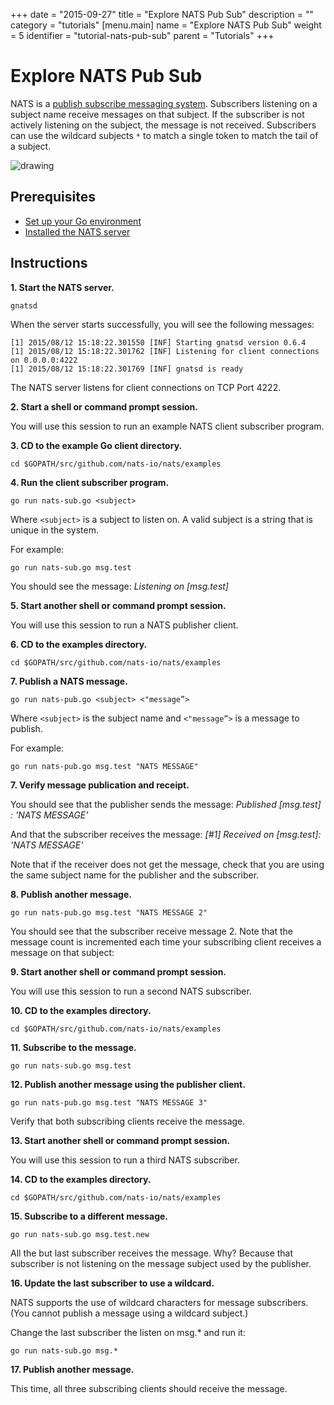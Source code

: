 +++
date = "2015-09-27"
title = "Explore NATS Pub Sub"
description = ""
category = "tutorials"
[menu.main]
  name = "Explore NATS Pub Sub"
  weight = 5
  identifier = "tutorial-nats-pub-sub"
  parent = "Tutorials"
+++

# Explore NATS Pub Sub

NATS is a [publish subscribe messaging system](/documentation/concepts/nats-pub-sub/). Subscribers listening on a subject name receive messages on that subject. If the subscriber is not actively listening on the subject, the message is not received. Subscribers can use the wildcard subjects `*` to match a single token to match the tail of a subject.

![drawing](/img/documentation/nats-pub-sub-eg.png)

## Prerequisites

- [Set up your Go environment](/documentation/tutorials/go-install/)
- [Installed the NATS server](/documentation/tutorials/gnatsd-install/)

## Instructions

**1. Start the NATS server.**

```
gnatsd
```

When the server starts successfully, you will see the following messages:

```
[1] 2015/08/12 15:18:22.301550 [INF] Starting gnatsd version 0.6.4
[1] 2015/08/12 15:18:22.301762 [INF] Listening for client connections on 0.0.0.0:4222
[1] 2015/08/12 15:18:22.301769 [INF] gnatsd is ready
```

The NATS server listens for client connections on TCP Port 4222.

**2. Start a shell or command prompt session.**

You will use this session to run an example NATS client subscriber program.

**3. CD to the example Go client directory.**

```
cd $GOPATH/src/github.com/nats-io/nats/examples
```

**4. Run the client subscriber program.**

```
go run nats-sub.go <subject>
```

Where `<subject>` is a subject to listen on. A valid subject is a string that is unique in the system.

For example:

```
go run nats-sub.go msg.test
```

You should see the message: *Listening on [msg.test]*

**5. Start another shell or command prompt session.**

You will use this session to run a NATS publisher client.

**6. CD to the examples directory.**

```
cd $GOPATH/src/github.com/nats-io/nats/examples
```

**7. Publish a NATS message.**

```
go run nats-pub.go <subject> <"message”>
```

Where `<subject>` is the subject name and `<"message”>` is a message to publish.

For example:

```
go run nats-pub.go msg.test "NATS MESSAGE"
```

**7. Verify message publication and receipt.**

You should see that the publisher sends the message: *Published [msg.test] : 'NATS MESSAGE'*

And that the subscriber receives the message: *[#1] Received on [msg.test]: 'NATS MESSAGE'*

Note that if the receiver does not get the message, check that you are using the same subject name for the publisher and the subscriber.

**8. Publish another message.**

```
go run nats-pub.go msg.test "NATS MESSAGE 2"
```

You should see that the subscriber receive message 2. Note that the message count is incremented each time your subscribing client receives a message on that subject:

**9. Start another shell or command prompt session.**

You will use this session to run a second NATS subscriber.

**10. CD to the examples directory.**

```
cd $GOPATH/src/github.com/nats-io/nats/examples
```

**11. Subscribe to the message.**

```
go run nats-sub.go msg.test
```

**12. Publish another message using the publisher client.**

```
go run nats-pub.go msg.test "NATS MESSAGE 3"
```

Verify that both subscribing clients receive the message.

**13. Start another shell or command prompt session.**

You will use this session to run a third NATS subscriber.

**14. CD to the examples directory.**

```
cd $GOPATH/src/github.com/nats-io/nats/examples
```

**15. Subscribe to a different message.**

```
go run nats-sub.go msg.test.new
```

All the but last subscriber receives the message. Why? Because that subscriber is not listening on the message subject used by the publisher.

**16. Update the last subscriber to use a wildcard.**

NATS supports the use of wildcard characters for message subscribers. (You cannot publish a message using a wildcard subject.)

Change the last subscriber the listen on msg.* and run it:

```
go run nats-sub.go msg.*
```

**17. Publish another message.**

This time, all three subscribing clients should receive the message.
